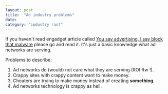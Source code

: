 ```yaml
---
layout: post
title:  "Ad industry problems"
date:   
category: "industry rant"
---
```


If you haven't read engadget article called [You say advertising, I say block that malware](http://www.engadget.com/2016/01/08/you-say-advertising-i-say-block-that-malware/) please go and read it. It's just a basic knowledge what ad networks are serving.

Problems to describe:
1. Ad networks do (would) not care what they are serving (ROI ftw !).
2. Crappy sites with crappy content want to make money.
3. Cheaters are trying to make money instead of creating __something__.
4. Ad networks technology is crappy as hell.
